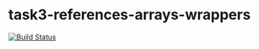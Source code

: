 # task3-references-arrays-wrappers

[![Build Status](https://travis-ci.com/itmo-java-basics-2020/task-3-string-spring-swing-mrucher.svg?branch=devBranch)](https://travis-ci.com/itmo-java-basics-2020/task-3-string-spring-swing-devBranch)
